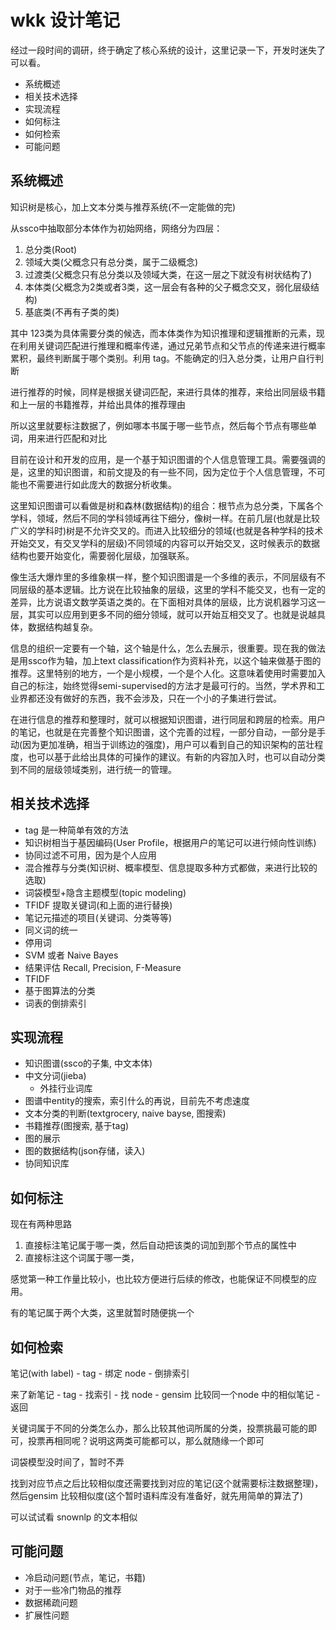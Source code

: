 # wkk 设计笔记

经过一段时间的调研，终于确定了核心系统的设计，这里记录一下，开发时迷失了可以看。

<!-- MarkdownTOC -->

- 系统概述
- 相关技术选择
- 实现流程
- 如何标注
- 如何检索
- 可能问题

<!-- /MarkdownTOC -->


## 系统概述

知识树是核心，加上文本分类与推荐系统(不一定能做的完)

从ssco中抽取部分本体作为初始网络，网络分为四层：

1. 总分类(Root)
2. 领域大类(父概念只有总分类，属于二级概念)
3. 过渡类(父概念只有总分类以及领域大类，在这一层之下就没有树状结构了)
4. 本体类(父概念为2类或者3类，这一层会有各种的父子概念交叉，弱化层级结构)
5. 基底类(不再有子类的类)

其中 123类为具体需要分类的候选，而本体类作为知识推理和逻辑推断的元素，现在利用关键词匹配进行推理和概率传递，通过兄弟节点和父节点的传递来进行概率累积，最终判断属于哪个类别。利用 tag。不能确定的归入总分类，让用户自行判断

进行推荐的时候，同样是根据关键词匹配，来进行具体的推荐，来给出同层级书籍和上一层的书籍推荐，并给出具体的推荐理由

所以这里就要标注数据了，例如哪本书属于哪一些节点，然后每个节点有哪些单词，用来进行匹配和对比


目前在设计和开发的应用，是一个基于知识图谱的个人信息管理工具。需要强调的是，这里的知识图谱，和前文提及的有一些不同，因为定位于个人信息管理，不可能也不需要进行如此庞大的数据分析收集。

这里知识图谱可以看做是树和森林(数据结构)的组合：根节点为总分类，下属各个学科，领域，然后不同的学科领域再往下细分，像树一样。在前几层(也就是比较广义的学科时)树是不允许交叉的。而进入比较细分的领域(也就是各种学科的技术开始交叉，有交叉学科的层级)不同领域的内容可以开始交叉，这时候表示的数据结构也要开始变化，需要弱化层级，加强联系。

像生活大爆炸里的多维象棋一样，整个知识图谱是一个多维的表示，不同层级有不同层级的基本逻辑。比方说在比较抽象的层级，这里的学科不能交叉，也有一定的差异，比方说语文数学英语之类的。在下面相对具体的层级，比方说机器学习这一层，其实可以应用到更多不同的细分领域，就可以开始互相交叉了。也就是说越具体，数据结构越复杂。

信息的组织一定要有一个轴，这个轴是什么，怎么去展示，很重要。现在我的做法是用ssco作为轴，加上text classification作为资料补充，以这个轴来做基于图的推荐。这里特别的地方，一个是小规模，一个是个人化。这意味着使用时需要加入自己的标注，始终觉得semi-supervised的方法才是最可行的。当然，学术界和工业界都还没有做好的东西，我不会涉及，只在一个小的子集进行尝试。

在进行信息的推荐和整理时，就可以根据知识图谱，进行同层和跨层的检索。用户的笔记，也就是在完善整个知识图谱，这个完善的过程，一部分自动，一部分是手动(因为更加准确，相当于训练边的强度)，用户可以看到自己的知识架构的茁壮程度，也可以基于此给出具体的可操作的建议。有新的内容加入时，也可以自动分类到不同的层级领域类别，进行统一的管理。

## 相关技术选择

+ tag 是一种简单有效的方法
+ 知识树相当于基因编码(User Profile，根据用户的笔记可以进行倾向性训练)
+ 协同过滤不可用，因为是个人应用
+ 混合推荐与分类(知识树、概率模型、信息提取多种方式都做，来进行比较的选取)
+ 词袋模型+隐含主题模型(topic modeling)
+ TFIDF 提取关键词(和上面的进行替换)
+ 笔记元描述的项目(关键词、分类等等)
+ 同义词的统一
+ 停用词
+ SVM 或者 Naive Bayes
+ 结果评估 Recall, Precision, F-Measure
+ TFIDF
+ 基于图算法的分类
+ 词表的倒排索引

## 实现流程

+ 知识图谱(ssco的子集, 中文本体)
+ 中文分词(jieba)
    + 外挂行业词库
+ 图谱中entity的搜索，索引什么的再说，目前先不考虑速度
+ 文本分类的判断(textgrocery, naive bayse, 图搜索)
+ 书籍推荐(图搜索, 基于tag)
+ 图的展示
+ 图的数据结构(json存储，读入)
+ 协同知识库

## 如何标注

现在有两种思路

1. 直接标注笔记属于哪一类，然后自动把该类的词加到那个节点的属性中
2. 直接标注这个词属于哪一类，

感觉第一种工作量比较小，也比较方便进行后续的修改，也能保证不同模型的应用。

有的笔记属于两个大类，这里就暂时随便挑一个

## 如何检索

笔记(with label) - tag - 绑定 node - 倒排索引

来了新笔记 - tag - 找索引 - 找 node - gensim 比较同一个node 中的相似笔记 - 返回

关键词属于不同的分类怎么办，那么比较其他词所属的分类，投票挑最可能的即可，投票再相同呢？说明这两类可能都可以，那么就随缘一个即可

词袋模型没时间了，暂时不弄

找到对应节点之后比较相似度还需要找到对应的笔记(这个就需要标注数据整理)，然后gensim 比较相似度(这个暂时语料库没有准备好，就先用简单的算法了)

可以试试看 snownlp 的文本相似



## 可能问题

+ 冷启动问题(节点，笔记，书籍)
+ 对于一些冷门物品的推荐
+ 数据稀疏问题
+ 扩展性问题

